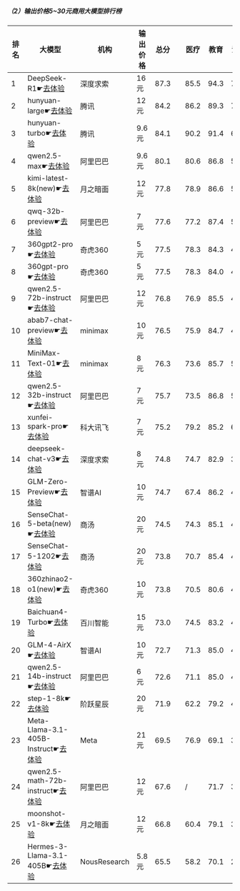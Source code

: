##### （2）输出价格5~30元商用大模型排行榜
|排名|大模型|机构|输出价格|总分| |医疗|教育|法律|行政公务|推理与数学计算|语言与指令遵从|
|---|-----|---|-------|---|-|----|---|---|------|------------|------------------|
|1|DeepSeek-R1☛[去体验](https://easyllm.site/static/modelcompare.html?type=open-source)|深度求索|16元|87.3| |                    85.5|94.3|71.7|                    88.6|92.7|91.2|
|2|hunyuan-large☛[去体验](https://easyllm.site/static/modelcompare.html?type=proprietary)|腾讯|12元|84.2| |                    86.2|89.3|79.3|                    75.7|86.9|87.7|
|3|hunyuan-turbo☛[去体验](https://easyllm.site/static/modelcompare.html?type=proprietary)|腾讯|9.6元|84.1| |                    90.2|91.4|69.1|                    76.2|89.8|88.0|
|4|qwen2.5-max☛[去体验](https://easyllm.site/static/modelcompare.html?type=proprietary)|阿里巴巴|9.6元|80.1| |                    80.6|86.8|57.6|                    73.3|93.5|88.9|
|5|kimi-latest-8k(new)☛[去体验](https://easyllm.site/static/modelcompare.html?type=proprietary)|月之暗面|12元|77.8| |                    78.9|86.6|57.0|                    64.0|90.4|89.9|
|6|qwq-32b-preview☛[去体验](https://easyllm.site/static/modelcompare.html?type=open-source)|阿里巴巴|7元|77.6| |                    77.2|87.4|50.8|                    78.0|87.4|84.8|
|7|360gpt2-pro☛[去体验](https://easyllm.site/static/modelcompare.html?type=proprietary)|奇虎360|5元|77.5| |                    78.3|84.3|49.6|                    72.7|91.7|88.5|
|8|360gpt-pro☛[去体验](https://easyllm.site/static/modelcompare.html?type=proprietary)|奇虎360|5元|77.5| |                    78.3|84.0|49.8|                    73.3|91.7|87.9|
|9|qwen2.5-72b-instruct☛[去体验](https://easyllm.site/static/modelcompare.html?type=open-source)|阿里巴巴|12元|76.8| |                    76.9|85.5|49.1|                    71.7|89.3|88.0|
|10|abab7-chat-preview☛[去体验](https://easyllm.site/static/modelcompare.html?type=proprietary)|minimax|10元|76.5| |                    75.9|84.7|48.4|                    74.0|87.3|88.5|
|11|MiniMax-Text-01☛[去体验](https://easyllm.site/static/modelcompare.html?type=proprietary)|minimax|8元|76.3| |                    73.6|85.7|51.6|                    69.6|89.5|87.5|
|12|qwen2.5-32b-instruct☛[去体验](https://easyllm.site/static/modelcompare.html?type=open-source)|阿里巴巴|7元|75.7| |                    73.5|86.8|51.9|                    70.0|84.2|87.6|
|13|xunfei-spark-pro☛[去体验](https://easyllm.site/static/modelcompare.html?type=proprietary)|科大讯飞|7元|75.2| |                    79.2|85.2|63.0|                    60.8|78.6|84.3|
|14|deepseek-chat-v3☛[去体验](https://easyllm.site/static/modelcompare.html?type=open-source)|深度求索|8元|74.8| |                    74.7|82.9|39.5|                    72.7|92.5|86.6|
|15|GLM-Zero-Preview☛[去体验](https://easyllm.site/static/modelcompare.html?type=proprietary)|智谱AI|10元|74.7| |                    67.4|86.2|49.1|                    75.6|86.5|83.4|
|16|SenseChat-5-beta(new)☛[去体验](https://easyllm.site/static/modelcompare.html?type=proprietary)|商汤|20元|74.5| |                    74.3|85.1|43.0|                    64.0|91.7|89.0|
|17|SenseChat-5-1202☛[去体验](https://easyllm.site/static/modelcompare.html?type=proprietary)|商汤|20元|73.8| |                    70.7|85.4|42.8|                    68.8|87.2|88.2|
|18|360zhinao2-o1(new)☛[去体验](https://easyllm.site/static/modelcompare.html?type=proprietary)|奇虎360|10元|73.8| |                    70.5|80.6|44.0|                    74.0|89.0|84.7|
|19|Baichuan4-Turbo☛[去体验](https://easyllm.site/static/modelcompare.html?type=proprietary)|百川智能|15元|73.0| |                    74.5|83.2|43.2|                    66.2|85.3|85.4|
|20|GLM-4-AirX☛[去体验](https://easyllm.site/static/modelcompare.html?type=proprietary)|智谱AI|10元|72.7| |                    71.3|85.0|45.9|                    72.2|75.2|86.9|
|21|qwen2.5-14b-instruct☛[去体验](https://easyllm.site/static/modelcompare.html?type=open-source)|阿里巴巴|6元|72.6| |                    71.1|85.0|42.6|                    67.0|82.6|86.9|
|22|step-1-8k☛[去体验](https://easyllm.site/static/modelcompare.html?type=proprietary)|阶跃星辰|20元|71.9| |                    62.2|79.2|45.4|                    69.1|88.2|87.1|
|23|Meta-Llama-3.1-405B-Instruct☛[去体验](https://easyllm.site/static/modelcompare.html?type=open-source)|Meta|21元|69.5| |                    76.9|69.1|37.4|                    64.2|85.0|84.2|
|24|qwen2.5-math-72b-instruct☛[去体验](https://easyllm.site/static/modelcompare.html?type=open-source)|阿里巴巴|12元|67.6| |                    /|71.7|31.0|                    68.0|87.0|80.3|
|25|moonshot-v1-8k☛[去体验](https://easyllm.site/static/modelcompare.html?type=proprietary)|月之暗面|12元|66.8| |                    60.4|79.1|34.2|                    62.5|80.9|83.5|
|26|Hermes-3-Llama-3.1-405B☛[去体验](https://easyllm.site/static/modelcompare.html?type=open-source)|NousResearch|5.8元|65.5| |                    58.2|70.1|29.4|                    64.7|85.6|85.4|
    
